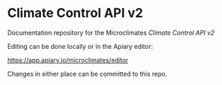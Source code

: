 # Climate Control API v2

Documentation repository for the Microclimates *Climate Control API v2*

Editing can be done locally or in the Apiary editor:

  https://app.apiary.io/microclimates/editor

Changes in either place can be committed to this repo.
